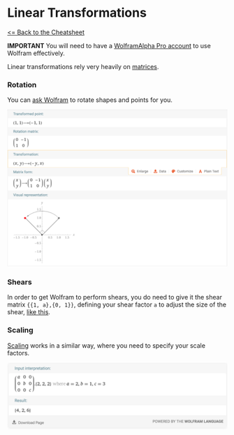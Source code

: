 # Linear Transformations

 [<= Back to the Cheatsheet](../WolframCheatsheet.md)

 **IMPORTANT** You will need to have a [WolframAlpha Pro account](https://www.imperial.ac.uk/admin-services/ict/self-service/computers-printing/devices-and-software/get-software/get-software-for-students/wolfram-alpha-pro/) to use Wolfram effectively.

 Linear transformations rely very heavily on [matrices](./matrices.md).

 ### Rotation
 You can [ask Wolfram](https://www.wolframalpha.com/input/?i=%7B1%2C+1%7D+rotate+90+degree) to rotate shapes and points for you. 

 <img src="../wolfram_pics/rotation.png">

 ### Shears
 In order to get Wolfram to perform shears, you do need to give it the shear matrix ```{{1, a},{0, 1}}```, defining your shear factor `a` to adjust the size of the shear, [like this](https://www.wolframalpha.com/input/?i=%7B%7B1%2C+a%7D%2C+%7B0%2C+1%7D%7D+.+%7B1%2C+1%7D+where+a%3D2).

 ### Scaling
 [Scaling](https://www.wolframalpha.com/input/?i=%7B%7Ba%2C+0%2C+0%7D%2C+%7B0%2C+b%2C+0%7D%2C%7B0%2C+0%2C+c%7D%7D+.+%7B2%2C+2%2C+2%7D+where+a%3D2%2C+b%3D1%2C+c%3D3) works in a similar way, where you need to specify your scale factors.

 <img src="../wolfram_pics/scaling.png">
